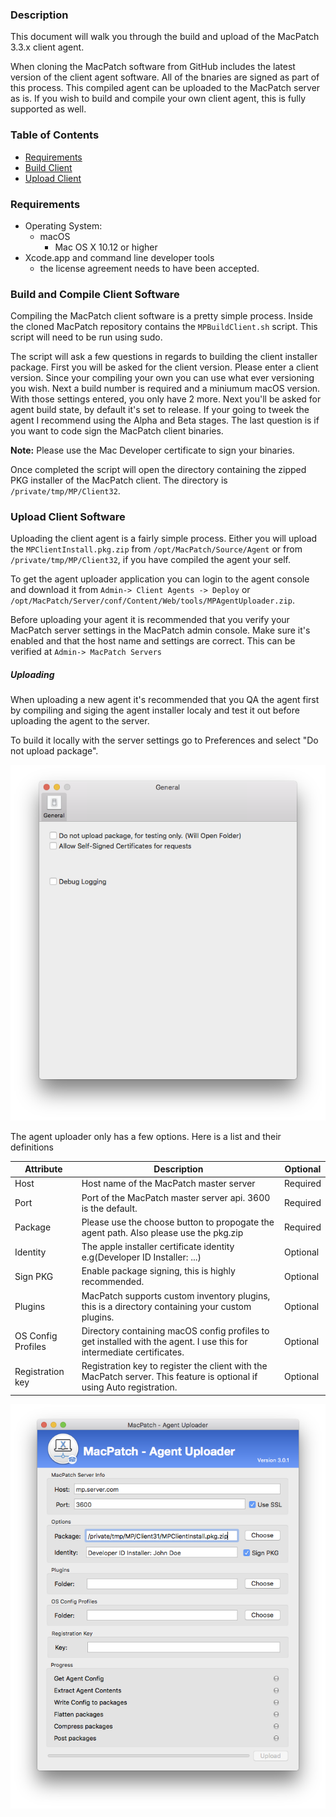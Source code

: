### Description
This document will walk you through the build and upload of the MacPatch 3.3.x client agent.

When cloning the MacPatch software from GitHub includes the latest version of the client agent software. All of the bnaries are signed as part of this process. This compiled agent can be uploaded to the MacPatch server as is. If you wish to build and compile your own client agent, this is fully supported as well.


### Table of Contents
* [Requirements](#a1)
* [Build Client](#a2)
* [Upload Client](#a3)

### Requirements <a name='a1'></a>
- Operating System:
	- macOS
		- Mac OS X 10.12 or higher
- Xcode.app and command line developer tools
	- the license agreement needs to have been accepted.

### Build and Compile Client Software <a name='a2'></a>
Compiling the MacPatch client software is a pretty simple process. Inside the cloned MacPatch repository contains the `MPBuildClient.sh` script. This script will need to be run using sudo.

The script will ask a few questions in regards to building the client installer package. First you will be asked for the client version. Please enter a client version. Since your compiling your own you can use what ever versioning you wish. Next a build number is required and a miniumum macOS version. With those settings entered, you only have 2 more. Next you'll be asked for agent build state, by default it's set to release. If your going to tweek the agent I recommend using the Alpha and Beta stages. The last question is if you want to code sign the MacPatch client binaries.

**Note:** Please use the Mac Developer certificate to sign your binaries.

Once completed the script will open the directory containing the zipped PKG installer of the MacPatch client. The directory is `/private/tmp/MP/Client32`.


### Upload Client Software <a name='a6'></a>

Uploading the client agent is a fairly simple process. Either you will upload the `MPClientInstall.pkg.zip` from `/opt/MacPatch/Source/Agent` or from `/private/tmp/MP/Client32`, if you have compiled the agent your self.

To get the agent uploader application you can login to the agent console and download it from `Admin-> Client Agents -> Deploy` or `/opt/MacPatch/Server/conf/Content/Web/tools/MPAgentUploader.zip`.

Before uploading your agent it is recommended that you verify your MacPatch server settings in the MacPatch admin console. Make sure it's enabled and that the host name and settings are correct. This can be verified at `Admin-> MacPatch Servers`

##### Uploading

When uploading a new agent it's recommended that you QA the agent first by compiling and siging the agent installer localy and test it out before uploading the agent to the server.

To build it locally with the server settings go to Preferences and select "Do not upload package".

![](./images/docs/AgentUploader-Prefs.png)

The agent uploader only has a few options. Here is a list and their definitions

| Attribute | Description | Optional |
|---|---|---|
|Host| Host name of the MacPatch master server| Required |
|Port| Port of the MacPatch master server api. 3600 is the default.| Required |
|Package| Please use the choose button to propogate the agent path. Also please use the pkg.zip| Required |
|Identity| The apple installer certificate identity e.g(Developer ID Installer: ...)| Optional |
|Sign PKG| Enable package signing, this is highly recommended. | Optional |
|Plugins| MacPatch supports custom inventory plugins, this is a directory containing your custom plugins.| Optional |
|OS Config Profiles| Directory containing macOS config profiles to get installed with the agent. I use this for intermediate certificates.| Optional |
|Registration key| Registration key to register the client with the MacPatch server. This feature is optional if using Auto registration.| Optional |

![](./images/docs/AgentUploader.png)
